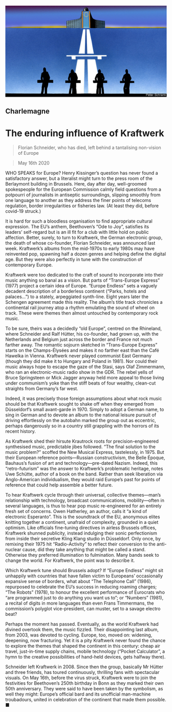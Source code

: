 ![](./images/20200516_EUD000_0.jpg)

## Charlemagne

# The enduring influence of Kraftwerk

> Florian Schneider, who has died, left behind a tantalising non-vision of Europe

> May 16th 2020

WHO SPEAKS for Europe? Henry Kissinger’s question has never found a satisfactory answer, but a literalist might turn to the press room of the Berlaymont building in Brussels. Here, day after day, well-groomed spokespeople for the European Commission calmly field questions from a potpourri of journalists in antiseptic surroundings, slipping smoothly from one language to another as they address the finer points of telecoms regulation, border irregularities or fisheries law. (At least they did, before covid-19 struck.)

It is hard for such a bloodless organisation to find appropriate cultural expression. The EU’s anthem, Beethoven’s “Ode to Joy”, satisfies its leaders’ self-regard but is an ill fit for a club with little hold on public affection. Better, surely, to turn to Kraftwerk, the German electronic group, the death of whose co-founder, Florian Schneider, was announced last week. Kraftwerk’s albums from the mid-1970s to early 1980s may have reinvented pop, spawning half a dozen genres and helping define the digital age. But they were also perfectly in tune with the construction of contemporary Europe.

Kraftwerk were too dedicated to the craft of sound to incorporate into their music anything so banal as a vision. But parts of “Trans-Europe Express” (1977) project a certain idea of Europe. “Europe Endless” sets a vaguely decadent description of a borderless continent (“Parks, hotels and palaces…”) to a stately, arpeggiated synth-line. Eight years later the Schengen agreement made this reality. The album’s title track chronicles a continental rail journey atop a rhythm emulating the sound of wheel on track. These were themes then almost untouched by contemporary rock music.

To be sure, theirs was a decidedly “old Europe”, centred on the Rhineland, where Schneider and Ralf Hütter, his co-founder, had grown up, with the Netherlands and Belgium just across the border and France not much farther away. The romantic sojourn sketched in “Trans-Europe Express” starts on the Champs-Élysées and makes it no farther east than the Café Hawelka in Vienna. Kraftwerk never played communist East Germany (though they did make it to Hungary and Poland in 1981). Nor could their music always hope to escape the gaze of the Stasi, says Olaf Zimmermann, who ran an electronic-music radio show in the GDR. The rebel yells of Bruce Springsteen or Mick Jagger anyway held more appeal to those living under communism’s yoke than the stiff beats of four wealthy, clean-cut straights from Germany’s far west.

Indeed, it was precisely those foreign assumptions about what rock music should be that Kraftwerk sought to shake off when they emerged from Düsseldorf’s small avant-garde in 1970. Simply to adopt a German name, to sing in German and to devote an album to the national leisure pursuit of driving effortlessly on the autobahn marked the group out as eccentric, perhaps dangerously so in a country still grappling with the horrors of its recent history.

As Kraftwerk shed their hirsute Krautrock roots for precision-engineered synthesised music, predictable jibes followed. “The final solution to the music problem?” scoffed the New Musical Express, tastelessly, in 1975. But their European reference points—Russian constructivism, the Belle Époque, Bauhaus’s fusion of art and technology—pre-dated Nazism. Indeed, this “retro-futurism” was the answer to Kraftwerk’s problematic heritage, notes Uwe Schütte, author of a book on the band. Rather than seek liberation via Anglo-American individualism, they would raid Europe’s past for points of reference that could help assemble a better future.

To hear Kraftwerk cycle through their universal, collective themes—man’s relationship with technology, broadcast communications, mobility—often in several languages, is thus to hear pop music re-engineered for an entirely fresh set of concerns. Owen Hatherley, an author, calls it “a kind of electronic Esperanto”. This is the soundtrack of the EU, anonymous elites knitting together a continent, unafraid of complexity, grounded in a quiet optimism. Like officials fine-tuning directives in airless Brussels offices, Kraftwerk shunned publicity, instead indulging their sonic perfectionism from inside their secretive Kling Klang studio in Düsseldorf. Only once, by remixing their 1975 hit “Radio-Activity” to reflect their conversion to the anti-nuclear cause, did they take anything that might be called a stand. Otherwise they preferred illumination to fulmination. Many bands seek to change the world. For Kraftwerk, the point was to describe it.

Which Kraftwerk tune should Brussels adopt? If “Europe Endless” might sit unhappily with countries that have fallen victim to Europeans’ occasionally expansive sense of borders, what about “The Telephone Call” (1986), repurposed to celebrate the EU’s success in reducing roaming charges; “The Robots” (1978), to honour the excellent performance of Eurocrats who “are programmed just to do anything you want us to”; or “Numbers” (1981), a recital of digits in more languages than even Frans Timmermans, the commission’s polyglot vice-president, can muster, set to a savage electro beat?

Perhaps the moment has passed. Eventually, as the world Kraftwerk had divined overtook them, the music fizzled. Their disappointing last album, from 2003, was devoted to cycling. Europe, too, moved on: widening, deepening, now fracturing. Yet it is a pity Kraftwerk never found the chance to explore the themes that shaped the continent in this century: cheap air travel, just-in-time supply chains, mobile technology (“Pocket Calculator”, a hymn to the creative possibilities of hand-held devices, gets halfway there).

Schneider left Kraftwerk in 2008. Since then the group, basically Mr Hütter and three friends, has toured continuously, thrilling fans with spectacular visuals. On May 16th, before the virus struck, Kraftwerk were to join the festivities for Beethoven’s 250th birthday in Bonn as they marked their own 50th anniversary. They were said to have been taken by the symbolism, as well they might: Europe’s official bard and its unofficial man-machine troubadours, united in celebration of the continent that made them possible. ■